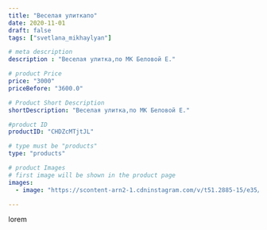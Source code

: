```yaml
---
title: "Веселая улиткапо"
date: 2020-11-01
draft: false
tags: ["svetlana_mikhaylyan"]

# meta description
description : "Веселая улитка,по МК Беловой Е."

# product Price
price: "3000"
priceBefore: "3600.0"

# Product Short Description
shortDescription: "Веселая улитка,по МК Беловой Е."

#product ID
productID: "CHDZcMTjtJL"

# type must be "products"
type: "products"

# product Images
# first image will be shown in the product page
images:
  - image: "https://scontent-arn2-1.cdninstagram.com/v/t51.2885-15/e35/123145846_766432964087773_4109110414994980675_n.jpg?se=7&tp=1&_nc_ht=scontent-arn2-1.cdninstagram.com&_nc_cat=101&_nc_ohc=dREeuCwRFyEAX-UOitX&ccb=7-4&oh=62d62eeaf08237c1e4d9f1c0c4e00a81&oe=6082838A&_nc_sid=86f79a&ig_cache_key=MjQzMjkwMDExMjIzMTM1NDk1NQ%3D%3D.2-ccb7-4"

---
```

lorem
